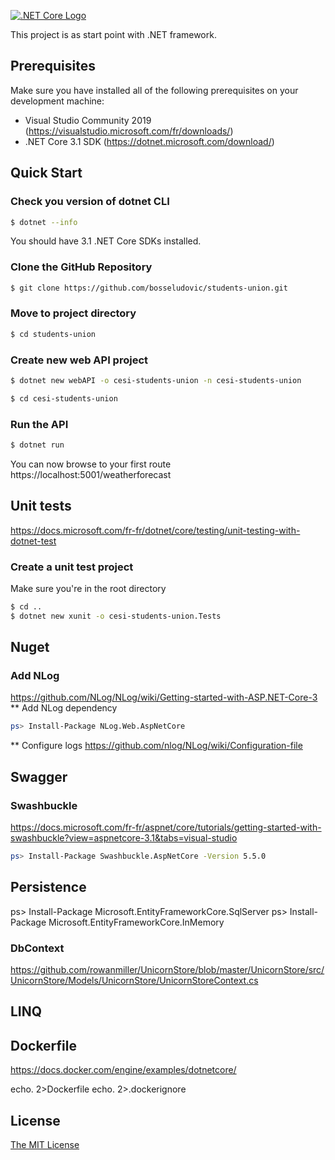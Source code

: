 [![.NET Core Logo](https://dotnet.microsoft.com/static/images/redesign/downloads-dot-net-core.svg?v=U_8I9gzFF2Cqi5zUNx-kHJuou_BWNurkhN_kSm3mCmo)](http://meanjs.org/)

This project is as start point with .NET framework.

## Prerequisites
Make sure you have installed all of the following prerequisites on your development machine:
* Visual Studio Community 2019 (https://visualstudio.microsoft.com/fr/downloads/)
* .NET Core 3.1 SDK (https://dotnet.microsoft.com/download/)

## Quick Start
### Check you version of dotnet CLI
```bash
$ dotnet --info
```
You should have 3.1 .NET Core SDKs installed.
### Clone the GitHub Repository
```bash
$ git clone https://github.com/bosseludovic/students-union.git
```
### Move to project directory
```bash
$ cd students-union
```
### Create new web API project
```bash
$ dotnet new webAPI -o cesi-students-union -n cesi-students-union
```
```bash
$ cd cesi-students-union
```
### Run the API
```bash
$ dotnet run
```
You can now browse to your first route
https://localhost:5001/weatherforecast

## Unit tests
https://docs.microsoft.com/fr-fr/dotnet/core/testing/unit-testing-with-dotnet-test
### Create a unit test project
Make sure you're in the root directory
```bash
$ cd ..
$ dotnet new xunit -o cesi-students-union.Tests
```

## Nuget
### Add NLog
https://github.com/NLog/NLog/wiki/Getting-started-with-ASP.NET-Core-3
** Add NLog dependency
```bash
ps> Install-Package NLog.Web.AspNetCore
```
** Configure logs
https://github.com/nlog/NLog/wiki/Configuration-file    

## Swagger

### Swashbuckle

https://docs.microsoft.com/fr-fr/aspnet/core/tutorials/getting-started-with-swashbuckle?view=aspnetcore-3.1&tabs=visual-studio

```bash
ps> Install-Package Swashbuckle.AspNetCore -Version 5.5.0
```

## Persistence

ps> Install-Package Microsoft.EntityFrameworkCore.SqlServer
ps> Install-Package Microsoft.EntityFrameworkCore.InMemory

### DbContext
https://github.com/rowanmiller/UnicornStore/blob/master/UnicornStore/src/UnicornStore/Models/UnicornStore/UnicornStoreContext.cs

## LINQ

## Dockerfile
https://docs.docker.com/engine/examples/dotnetcore/

echo. 2>Dockerfile
echo. 2>.dockerignore

## License
[The MIT License](LICENSE.md)
